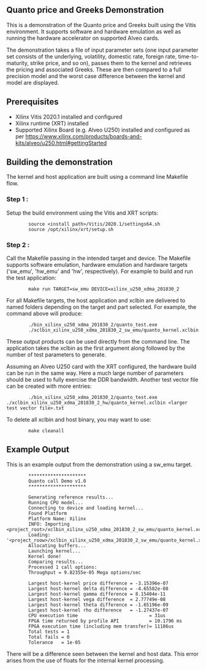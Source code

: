 ## Quanto price and Greeks Demonstration
This is a demonstration of the Quanto price and Greeks built using the Vitis environment.  It supports software and hardware emulation as well as running the hardware accelerator on supported Alveo cards.

The demonstration takes a file of input parameter sets (one input parameter set consists of the underlying, volatility, domestic rate, foreign rate, time-to-maturity, strike price, and so on), passes them to the kernel and retrieves the pricing and associated Greeks.  These are then compared to a full precision model and the worst case difference between the kernel and model are displayed.

## Prerequisites

- Xilinx Vitis 2020.1 installed and configured
- Xilinx runtime (XRT) installed
- Supported Xilinx Board (e.g. Alveo U250) installed and configured as per https://www.xilinx.com/products/boards-and-kits/alveo/u250.html#gettingStarted


## Building the demonstration
The kernel and host application are built using a command line Makefile flow.

### Step 1 :
Setup the build environment using the Vitis and XRT scripts:

            source <install path>/Vitis/2020.1/settings64.sh
            source /opt/xilinx/xrt/setup.sh

### Step 2 :
Call the Makefile passing in the intended target and device. The Makefile supports software emulation, hardware emulation and hardware targets ('sw_emu', 'hw_emu' and 'hw', respectively). For example to build and run the test application:

            make run TARGET=sw_emu DEVICE=xilinx_u250_xdma_201830_2

For all Makefile targets, the host application and xclbin are delivered to named folders depending on the target and part selected.  For example, the command above will produce:

            ./bin_xilinx_u250_xdma_201830_2/quanto_test.exe
            ./xclbin_xilinx_u250_xdma_201830_2_sw_emu/quanto_kernel.xclbin

These output products can be used directly from the command line.  The application takes the xclbin as the first argument along followed by the number of test parameters to generate.

Assuming an Alveo U250 card with the XRT configured, the hardware build can be run in the same way.  Here a much large number of parameters should be used to fully exercise the DDR bandwidth. Another test vector file can be created with more entries:

            ./bin_xilinx_u250_xdma_201830_2/quanto_test.exe ./xclbin_xilinx_u250_xdma_201830_2_hw/quanto_kernel.xclbin <larger test vector file>.txt

To delete all xclbin and host binary, you may want to use:

			make cleanall

## Example Output
This is an example output from the demonstration using a sw_emu target.

			*********************
			Quanto call Demo v1.0
			*********************

			Generating reference results...
			Running CPU model...
			Connecting to device and loading kernel...
			Found Platform
			Platform Name: Xilinx
			INFO: Importing <project_root>/xclbin_xilinx_u250_xdma_201830_2_sw_emu/quanto_kernel.xclbin
			Loading: '<project_roow>/xclbin_xilinx_u250_xdma_201830_2_sw_emu/quanto_kernel.xclbin'
			Allocating buffers...
			Launching kernel...
			Kernel done!
			Comparing results...
			Processed 1 call options:
			Throughput = 9.82355e-05 Mega options/sec

			Largest host-kernel price difference = -3.15396e-07
			Largest host-kernel delta difference = -4.65582e-08
			Largest host-kernel gamma difference = 8.15404e-11
			Largest host-kernel vega difference  = 2.77749e-08
			Largest host-kernel theta difference = -1.65196e-09
		    Largest host-kernel rho difference   = -1.27437e-07
			CPU execution time                          = 31us
			FPGA time returned by profile API           = 10.1796 ms
			FPGA execution time (including mem transfer)= 11186us
			Total tests = 1
			Total fails = 0
			Tolerance   = 1e-05

There will be a difference seen between the kernel and host data.  This error arises from the use of floats for the internal kernel processing.
